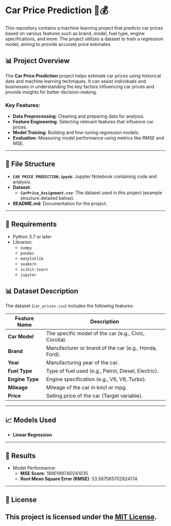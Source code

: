 # Car Price Prediction 🚗💰

This repository contains a machine learning project that predicts car prices based on various features such as brand, model, fuel type, engine specifications, and more. The project utilizes a dataset to train a regression model, aiming to provide accurate price estimates.

## 📊 Project Overview

The **Car Price Prediction** project helps estimate car prices using historical data and machine learning techniques. It can assist individuals and businesses in understanding the key factors influencing car prices and provide insights for better decision-making.

### Key Features:
- **Data Preprocessing**: Cleaning and preparing data for analysis.
- **Feature Engineering**: Selecting relevant features that influence car prices.
- **Model Training**: Building and fine-tuning regression models.
- **Evaluation**: Measuring model performance using metrics like RMSE and MSE.

---

## 📁 File Structure

- **`CAR PRICE PREDICTION.ipynb`**: Jupyter Notebook containing code and analysis.
- **Dataset**: 
  - **`CarPrice_Assignment.csv`**: The dataset used in this project (example structure detailed below).
- **README.md**: Documentation for the project.

---

## 🔧 Requirements

- Python 3.7 or later
- Libraries:
  - `numpy`
  - `pandas`
  - `matplotlib`
  - `seaborn`
  - `scikit-learn`
  - `jupyter`


## 📊 Dataset Description

The dataset (`car_prices.csv`) includes the following features:

| **Feature Name**   | **Description**                                      |
|---------------------|------------------------------------------------------|
| **Car Model**       | The specific model of the car (e.g., Civic, Corolla).|
| **Brand**           | Manufacturer or brand of the car (e.g., Honda, Ford).|
| **Year**            | Manufacturing year of the car.                      |
| **Fuel Type**       | Type of fuel used (e.g., Petrol, Diesel, Electric). |
| **Engine Type**     | Engine specification (e.g., V6, V8, Turbo).         |
| **Mileage**         | Mileage of the car in km/l or mpg.                  |
| **Price**           | Selling price of the car (Target variable).         |

---

## 📈 Models Used

- **Linear Regression**
---

## 📜 Results

- Model Performance:
  - **MSE Score**: 18901997.60241035
  - **Root Mean Square Error (RMSE)**: 53.587565702924174
---

## 📜 License

This project is licensed under the [MIT License](LICENSE).
---
